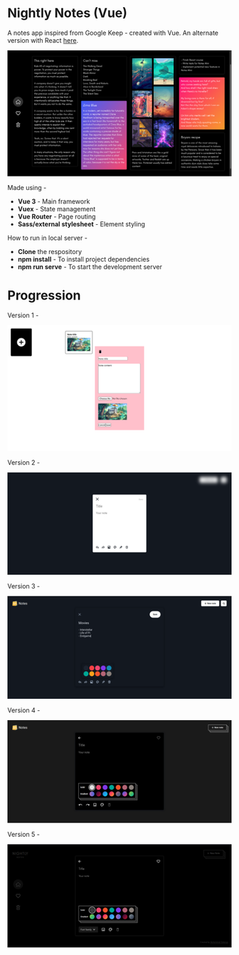# **Nightly Notes (Vue)**

A notes app inspired from Google Keep - created with Vue. An alternate version with React [here](https://github.com/zakariyaq313/nightly-notes-react).

![Screenshot](./src/assets/images/screen.png)

Made using -

- **Vue 3** - Main framework
- **Vuex** - State management
- **Vue Router** - Page routing 
- **Sass/external stylesheet** - Element styling

How to run in local server -
- **Clone** the respository
- **npm install** - To install project dependencies
- **npm run serve** - To start the development server
 
# **Progression**

Version 1 -

![Version 1](./src/assets/images/version-1.png)

Version 2 -

![Version 2](./src/assets/images/version-2.png)

Version 3 -

![Version 3](./src/assets/images/version-3.png)

Version 4 -

![Version 4](./src/assets/images/version-4.png)

Version 5 -

![Version 5](./src/assets/images/version-5.png)
